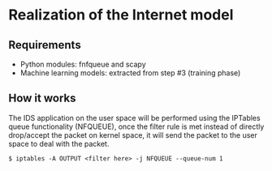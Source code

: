 # Realization of the Internet model

## Requirements
- Python modules: fnfqueue and scapy
- Machine learning models: extracted from step #3 (training phase)

## How it works
The IDS application on the user space will be performed using the IPTables queue functionality (NFQUEUE), once the filter rule is met instead of directly drop/accept the packet on kernel space, it will send the packet to the user space to deal with the packet.

`$ iptables -A OUTPUT <filter here> -j NFQUEUE --queue-num 1`
